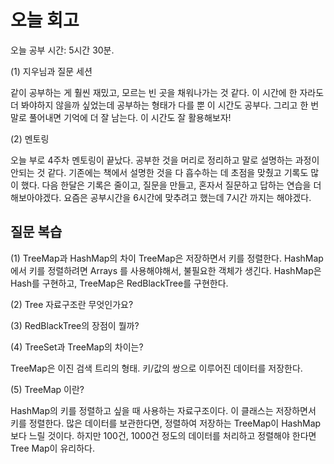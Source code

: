 # 오늘 회고 

오늘 공부 시간: 5시간 30분. 

(1) 지우님과 질문 세션 

같이 공부하는 게 훨씬 재밌고, 모르는 빈 곳을 채워나가는 것 같다. 
이 시간에 한 자라도 더 봐야하지 않을까 싶었는데 공부하는 형태가 다를 뿐 이 시간도 공부다. 
그리고 한 번 말로 풀어내면 기억에 더 잘 남는다. 이 시간도 잘 활용해보자! 


(2) 멘토링

오늘 부로 4주차 멘토링이 끝났다. 
공부한 것을 머리로 정리하고 말로 설명하는 과정이 안되는 것 같다. 
기존에는 책에서 설명한 것을 다 흡수하는 데 초점을 맞췄고 기록도 많이 했다. 
다음 한달은 기록은 줄이고, 질문을 만들고, 혼자서 질문하고 답하는 연습을 더 해보아야겠다. 
요즘은 공부시간을 6시간에 맞추려고 했는데 7시간 까지는 해야겠다. 


## 질문 복습

(1) TreeMap과 HashMap의 차이
TreeMap은 저장하면서 키를 정렬한다.
HashMap에서 키를 정렬하려면 Arrays 를 사용해야해서, 불필요한 객체가 생긴다. 
HashMap은 Hash를 구현하고, TreeMap은 RedBlackTree를 구현한다. 


(2) Tree 자료구조란 무엇인가요?

(3) RedBlackTree의 장점이 뭘까? 

(4) TreeSet과 TreeMap의 차이는? 

TreeMap은 이진 검색 트리의 형태. 키/값의 쌍으로 이루어진 데이터를 저장한다. 

(5)
TreeMap 이란?

HashMap의 키를 정렬하고 싶을 때 사용하는 자료구조이다.
이 클래스는 저장하면서 키를 정렬한다.
많은 데이터를 보관한다면, 정렬하여 저장하는 TreeMap이 HashMap 보다 느릴 것이다.
하지만 100건, 1000건 정도의 데이터를 처리하고 정렬해야 한다면 Tree Map이 유리하다.




